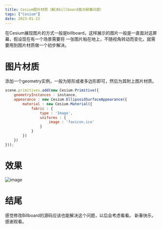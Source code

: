 ```yaml
---
title: Cesium图片材质（解决billboard面对屏幕问题）
tags: ["Cesium"]
date: 2023-01-22
---
```


在Cesium展现图片的方式一般是billboard，这样展示的图片一般是一直面对这屏幕，假设现在有一个场景需要将
一张图片粘在地上，不随视角转动而变化，就需要用到图片材质做一个初步解决。
# 图片材质
添加一个geometry实例，一般为矩形或者多边形即可，然后为其附上图片材质。
```js
scene.primitives.add(new Cesium.Primitive({
    geometryInstances : instance,
    appearance : new Cesium.EllipsoidSurfaceAppearance({
        material : new Cesium.Material({
            fabric : {
                type : 'Image',
                uniforms : {
                    image : 'favicon.ico'
                }
            }
        })
    })
}));
```
# 效果
![image](https://user-images.githubusercontent.com/53400642/231702601-cbf583a0-0cca-47dd-9610-90569c586ed6.png)

# 结尾
感觉修改Billboard的源码应该也能解决这个问题，以后会考虑看看。
新春快乐，感谢观看。
